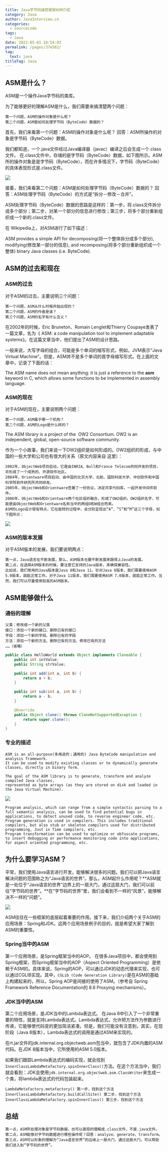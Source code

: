 ```yaml
---
title: Java字节码操控框架ASM介绍
category: Java
author: JavaInterview.cn
categories: 
  - sourcecode
tags: 
  - Java
date: 2022-05-01 18:54:03
permalink: /pages/37e562/
tag: 
  text: java
titleTag: Java
---
```


## ASM是什么？
ASM是一个操作Java字节码的类库。

为了能够更好的理解ASM是什么，我们需要来搞清楚两个问题：

    第一个问题，ASM的操作对象是什么呢？
    第二个问题，ASM是如何处理字节码（ByteCode）数据的？
首先，我们来看第一个问题：ASM的操作对象是什么呢？ 回答：ASM所操作的对象是字节码（ByteCode）数据。

我们都知道，一个.java文件经过Java编译器（javac）编译之后会生成一个.class文件。
在.class文件中，存储的是字节码（ByteCode）数据，如下图所示。ASM所的操作对象是是字节码（ByteCode），而在许多情况下，字节码（ByteCode）的具体表现形式是.class文件。

![](../../../media/pictures/java/asm_1.png)


接着，我们来看第二个问题：ASM是如何处理字节码（ByteCode）数据的？ 回答：ASM处理字节码（ByteCode）的方式是“拆分－修改－合并”。

ASM处理字节码（ByteCode）数据的思路是这样的：第一步，将.class文件拆分成多个部分；第二步，对某一个部分的信息进行修改；第三步，将多个部分重新组织成一个新的.class文件。

在 Wikipedia上，对ASM进行了如下描述：

ASM provides a simple API for decomposing(将一个整体拆分成多个部分), modifying(修改某一部分的信息), and recomposing(将多个部分重新组织成一个整体) binary Java classes (i.e. ByteCode).

## ASM的过去和现在
### ASM的过去
对于ASM的过去，主要说明三个问题：

    第一个问题，ASM从什么时候开始出现的？
    第二个问题，ASM的作者是谁？
    第三个问题，ASM的名字有什么含义？
在2002年的时候，Eric Bruneton、Romain Lenglet和Thierry Coupaye发表了一篇文章，名为《 ASM: a code manipulation tool to implement adaptable systems》。在这篇文章当中，他们提出了ASM的设计思路。

一般来说，大写字母的组合，可能是多个单词的缩写形式，例如，JVM表示“Java Virtual Machine”。但是，ASM并不是多个单词的首字母缩写形式。在上面的文章中，记录了下面的话：

The ASM name does not mean anything: it is just a reference to the __asm__ keyword in C,
which allows some functions to be implemented in assembly language.

### ASM的现在
对于ASM的现在，主要说明两个问题：

    第一个问题，ASM属于哪一个机构？
    第二个问题，ASM的Logo是什么样的？
The ASM library is a project of the  OW2 Consortium. OW2 is an independent, global, open-source software community.

作为一个小故事，我们来说一下OW2组织是如何形成的。OW2组织的形成，与中国的一些大学和公司也有很大的关系（原文内容来自 这里）：

    2002年，ObjectWeb项目启动，它是由INRIA、Bull和France Telecom共同开发的项目，并形成了一个成熟的、开源软件社区。
    2004年，Orientware项目启动，由中国的北京大学、北航、国防科技大学、中创软件和中国科学院软件研究所共同研发。
    2005年，ObjectWeb和Orientware签署了一份协议，决定共享代码库，一起开发中间件软件。
    2006年，ObjectWeb和Orientware两个社区组织融合，形成了OW2组织。OW2组织名字，可能是由ObjectWeb和Orientware名称当中的两组O和W组合而来。
    ASM的Logo设计很有特点，它在旋转的过程中，会分别呈现出“A”、“S”和“M”这三个字母，如下图所示：

![](../../../media/pictures/java/asm_2.gif)


### ASM的版本发展
对于ASM版本的发展，我们要说明两点：

    第一点，Java语言在不断发展，那么，ASM版本也要不断发展来跟得上Java的发展。
    第二点，在选择ASM版本的时候，要注意它支持的Java版本，来确保兼容性。
    比如说，我们常用的Java版本是Java 8和Java 11。针对Java 8版本，我们需要使用ASM 5.0版本，就能正常工作。对于Java 11版本，我们需要使用ASM 7.0版本，就能正常工作。当然，我们可以尽量使用较高的ASM版本。


## ASM能够做什么
### 通俗的理解
    父类：修改成一个新的父类
    接口：添加一个新的接口、删除已有的接口
    字段：添加一个新的字段、删除已有的字段
    方法：添加一个新的方法、删除已有的方法、修改已有的方法
    ……（省略）
```java
public class HelloWorld extends Object implements Cloneable {
    public int intValue;
    public String strValue;

    public int add(int a, int b) {
        return a + b;
    }

    public int sub(int a, int b) {
        return a - b;
    }

    @Override
    public Object clone() throws CloneNotSupportedException {
        return super.clone();
    }
}

```

### 专业的描述
    ASM is an all-purpose(多用途的；通用的) Java ByteCode manipulation and analysis framework.
    It can be used to modify existing classes or to dynamically generate classes, directly in binary form.
    
    The goal of the ASM library is to generate, transform and analyze compiled Java classes,
    represented as byte arrays (as they are stored on disk and loaded in the Java Virtual Machine).

![](../../../media/pictures/java/asm_3.png)


    Program analysis, which can range from a simple syntactic parsing to a full semantic analysis, can be used to find potential bugs in applications, to detect unused code, to reverse engineer code, etc.
    Program generation is used in compilers. This includes traditional compilers, but also stub or skeleton compilers used for distributed programming, Just in Time compilers, etc.
    Program transformation can be used to optimize or obfuscate programs, to insert debugging or performance monitoring code into applications, for aspect oriented programming, etc.
## 为什么要学习ASM？
平常，我们使用Java语言进行开发，能够解决很多的问题。我们可以把Java语言解决问题的范围称之为“Java语言的世界”。那么，ASM起什么作用呢？**ASM就是一处位于“Java语言的世界”边界上的一扇大门，通过这扇大门，我们可以前往“字节码的世界”。**在“字节码的世界”里，我们会看到不一样的“风景”，能够解决不一样的“问题”。

![](../../../media/pictures/java/asm_4.png)

ASM往往在一些框架的底层起着重要的作用。接下来，我们介绍两个关于ASM的应用场景：Spring和JDK。这两个应用场景例子的目的，就是希望大家了解到ASM的重要性。

### Spring当中的ASM
第一个应用场景，是Spring框架当中的AOP。 在很多Java项目中，都会使用到Spring框架，而Spring框架当中的AOP（Aspect Oriented Programming）是依赖于ASM的。具体来说，Spring的AOP，可以通过JDK的动态代理来实现，也可以通过CGLIB实现。其中，`CGLib (Code Generation Library)`是在ASM的基础上构建起来的，所以，Spring AOP是间接的使用了ASM。（参考自 Spring Framework Reference Documentation的 8.6 Proxying mechanisms）。

### JDK当中的ASM
第二个应用场景，是JDK当中的Lambda表达式。 在Java 8中引入了一个非常重要的特性，就是支持Lambda表达式。Lambda表达式，允许把方法作为参数进行传递，它能够使代码变的更加简洁紧凑。但是，我们可能没有注意到，其实，在现阶段（Java 8版本），Lambda表达式的调用是通过ASM来实现的。

在rt.jar文件的jdk.internal.org.objectweb.asm包当中，就包含了JDK内置的ASM代码。在JDK 8版本当中，它所使用的ASM 5.0版本。

如果我们跟踪Lambda表达式的编码实现，就会找到`InnerClassLambdaMetafactory.spinInnerClass()`方法。在这个方法当中，我们就会看到：JDK会使用`jdk.internal.org.objectweb.asm.ClassWriter`来生成一个类，将lambda表达式的代码包装起来。

    LambdaMetafactory.metafactory() 第一步，找到这个方法
    InnerClassLambdaMetafactory.buildCallSite() 第二步，找到这个方法
    InnerClassLambdaMetafactory.spinInnerClass() 第三步，找到这个方法
## 总结

    第一点，ASM所处理对象是字节码数据，也可以直观的理解成.class文件，不是.java文件。
    第二点，ASM能够对字节码数据进行哪些操作呢？回答：analyze、generate、transform。
    第三点，ASM可以形象的理解为“Java语言世界”的边缘上一扇大门，通过这扇大门，可以帮助我们进入到“字节码的世界”。


